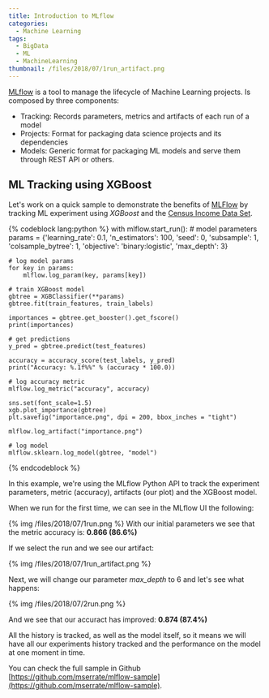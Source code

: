 ```yaml
---
title: Introduction to MLflow
categories:
  - Machine Learning
tags:
  - BigData
  - ML
  - MachineLearning
thumbnail: /files/2018/07/1run_artifact.png
---
```


<a href="https://mlflow.org/" target="_blank">MLflow</a> is a tool to manage the lifecycle of Machine Learning projects. Is composed by three components:
* Tracking: Records parameters, metrics and artifacts of each run of a model
* Projects: Format for packaging data science projects and its dependencies
* Models: Generic format for packaging ML models and serve them through REST API or others.


## ML Tracking using XGBoost
Let's work on a quick sample to demonstrate the benefits of [MLFlow](https://www.mlflow.org) by tracking ML experiment using *XGBoost* and the [Census Income Data Set](https://archive.ics.uci.edu/ml/datasets/Census+Income).

{% codeblock lang:python %}
with mlflow.start_run():
    # model parameters
    params = {'learning_rate': 0.1, 'n_estimators': 100, 'seed': 0, 'subsample': 1, 'colsample_bytree': 1,
                  'objective': 'binary:logistic', 'max_depth': 3}

    # log model params
    for key in params:
        mlflow.log_param(key, params[key])

    # train XGBoost model
    gbtree = XGBClassifier(**params)
    gbtree.fit(train_features, train_labels)

    importances = gbtree.get_booster().get_fscore()
    print(importances)

    # get predictions
    y_pred = gbtree.predict(test_features)

    accuracy = accuracy_score(test_labels, y_pred)
    print("Accuracy: %.1f%%" % (accuracy * 100.0))

    # log accuracy metric
    mlflow.log_metric("accuracy", accuracy)

    sns.set(font_scale=1.5)
    xgb.plot_importance(gbtree)
    plt.savefig("importance.png", dpi = 200, bbox_inches = "tight")

    mlflow.log_artifact("importance.png")

    # log model
    mlflow.sklearn.log_model(gbtree, "model")
{% endcodeblock %}

In this example, we're using the MLflow Python API to track the experiment parameters, metric (accuracy), artifacts (our plot) and the XGBoost model.

When we run for the first time, we can see in the MLflow UI the following:

{% img /files/2018/07/1run.png %}
With our initial parameters we see that the metric accuracy is: **0.866 (86.6%)**

If we select the run and we see our artifact:

{% img /files/2018/07/1run_artifact.png %}

Next, we will change our parameter *max_depth* to 6 and let's see what happens:

{% img /files/2018/07/2run.png %}

And we see that our accuract has improved: **0.874 (87.4%)**

All the history is tracked, as well as the model itself, so it means we will have all our experiments history tracked and the performance on the model at one moment in time.

You can check the full sample in Github [https://github.com/mserrate/mlflow-sample](https://github.com/mserrate/mlflow-sample).
